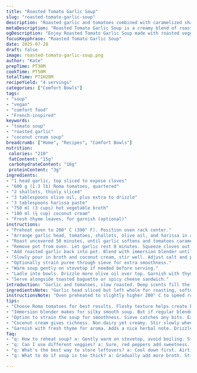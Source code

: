 ```yaml
---
title: "Roasted Tomato Garlic Soup"
slug: "roasted-tomato-garlic-soup"
description: "Roasted garlic and tomatoes combined with caramelized shallots, roasted red peppers added for sweetness. Olive oil and harissa paste bring depth. Slow roasting softens all. Pureed to creamy texture, tempered with vegetable broth and coconut cream for richness. Fresh thyme replaces basil as garnish. Soup reheats well, flavors meld overnight. Serve with toasted baguette or spiced cheese sandwich."
metaDescription: "Roasted Tomato Garlic Soup is a creamy blend of roasted garlic, tomatoes, and sweet shallots. Perfect warmth for any meal, hearty yet light."
ogDescription: "Enjoy Roasted Tomato Garlic Soup made with roasted veggies and coconut cream. A warming dish that blends comfort and unique flavor perfectly."
focusKeyphrase: "Roasted Tomato Garlic Soup"
date: 2025-07-28
draft: false
image: roasted-tomato-garlic-soup.png
author: "Kate"
prepTime: PT30M
cookTime: PT50M
totalTime: PT1H20M
recipeYield: "4 servings"
categories: ["Comfort Bowls"]
tags:
- "soup"
- "vegan"
- "comfort food"
- "French-inspired"
keywords:
- "tomato soup"
- "roasted garlic"
- "coconut cream soup"
breadcrumb: ["Home", "Recipes", "Comfort Bowls"]
nutrition: 
 calories: "210"
 fatContent: "15g"
 carbohydrateContent: "16g"
 proteinContent: "3g"
ingredients:
- "1 head garlic, top sliced to expose cloves"
- "600 g (1.3 lb) Roma tomatoes, quartered"
- "2 shallots, thinly sliced"
- "3 tablespoons olive oil, plus extra to drizzle"
- "3 tablespoons harissa paste"
- "750 ml (3 cups) hot vegetable broth"
- "180 ml (¾ cup) coconut cream"
- "Fresh thyme leaves, for garnish (optional)"
instructions:
- "Preheat oven to 200° C (390° F). Position oven rack center."
- "Arrange garlic head, tomatoes, shallots, olive oil, and harissa in an ovenproof pot or Dutch oven. Season with salt and pepper, toss to coat."
- "Roast uncovered 50 minutes, until garlic softens and tomatoes caramelize slightly."
- "Remove pot from oven. Let garlic rest 8 minutes. Squeeze cloves out, discard skins."
- "Add roasted garlic back into pot. Blend with immersion blender until silky smooth."
- "Slowly pour in broth and coconut cream, stir well. Adjust salt and pepper to taste."
- "Optionally strain puree through sieve for extra smoothness."
- "Warm soup gently on stovetop if needed before serving."
- "Ladle into bowls. Drizzle more olive oil over top. Garnish with thyme leaves."
- "Serve alongside toasted baguette or spicy cheese sandwich."
introduction: "Garlic and tomatoes, slow roasted. Deep scents fill the kitchen. Shallots take caramelized turns, roasted red peppers slip in for sweetness. Harissa adds smoky heat not overpowering but clear. Puree thick but not heavy. Coconut cream cools and rounds, no dairy needed. A few thyme leaves freshen at the end. No basil here. Warm, rustic, easy to make. Great as light meal or first course. Piping hot from stove or the next day, flavors have settled. A simple toast on the side or cheese sandwich, ideal partners. Rushed days or slow evenings."
ingredientsNote: "Garlic head sliced but left whole for roasting, softens to buttery texture. Roma tomatoes preferred for their fleshiness and fewer seeds. Shallots swap for red onions to add milder sweetness after roasting. Harissa paste replaces tomato paste bringing smoky depth with gentle heat. Olive oil crucial both for roasting and finishing drizzle. Coconut cream used instead of dairy cream, subtle flavor difference, great for lactose intolerance. Vegetable broth makes this vegan-friendly. Thyme leaves used for herbal lift instead of basil traditionally paired."
instructionsNote: "Oven preheated to slightly higher 200° C to speed roasting, time shortened to 50 minutes. Roast tomatoes and garlic in covered Dutch oven to intensify flavors and keep moisture but uncovered for light caramelization on top. Rest garlic briefly to cool and make pressing easier. Immersion blender yields finest texture but regular blender okay in batches. Adjust seasoning after blending, salt helps bring out sweetness. Passing through sieve optional but recommended for ultra smooth finish. Warm slowly to avoid separating coconut cream. Serve drizzled with olive oil for extra silkiness and fresh thyme for aroma."
tips:
- "Choose Roma tomatoes for best results. Fleshy texture helps create body in soup. Fresh garlic is key for deep flavor. Roasting garlic softens it. Wait for those cloves to cool a bit before squeezing out."
- "Immersion blender makes for silky smooth soup. But if regular blender used, blend in batches. Watch for splattering. Adjust salt after blending. It brings out natural sweetness of tomatoes."
- "Option to strain the soup for smoothness. Sieve catches any bits. Extra step adds a little more time. Wind up with velvety texture. Taste testers will appreciate."
- "Coconut cream gives richness. Non-dairy yet creamy. Stir slowly when adding to avoid separation. Warm slowly on stove. No direct heat. Maintain creaminess."
- "Garnish with fresh thyme for aroma. Adds a nice herbal note. Drizzle of olive oil on top enhances flavor. Toasted baguette pairs well. Spicy cheese sandwich makes a perfect side."
faq:
- "q: How to reheat soup? a: Gently warm on stovetop, avoid boiling. Stir regularly. Keeps coconut cream in check. Great flavors meld overnight too."
- "q: Can I use different veggies? a: Sure, red peppers add sweetness. Zucchini could work too. Just keep roasting time in mind. Texture matters."
- "q: What's the best way to store leftovers? a: Cool down first. Airtight container, fridge is ideal. Should last three days. Can freeze too, but watch flavor."
- "q: What to do if soup is too thick? a: Gradually add more broth. Stir as you go. Fix texture easily. Balancing is crucial."

---
```

